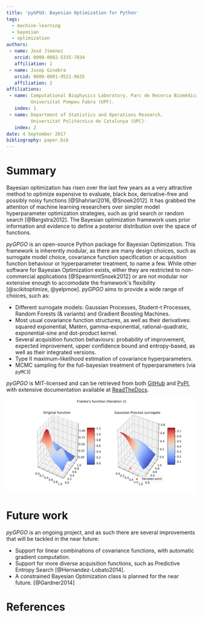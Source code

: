 ```yaml
---
title: 'pyGPGO: Bayesian Optimization for Python'
tags:
  - machine-learning
  - bayesian
  - optimization
authors:
 - name: José Jiménez
   orcid: 0000-0002-5335-7834
   affiliation: 1
 - name: Josep Ginebra
   orcid: 0000-0001-9521-9635
   affiliation: 2
affiliations:
 - name: Computational Biophysics Laboratory. Parc de Recerca Biomèdica de Barcelona (PRBB). 
         Universitat Pompeu Fabra (UPF).
   index: 1
 - name: Department of Statistics and Operations Research.
         Universitat Politècnica de Catalunya (UPC)-
   index: 2
date: 4 September 2017
bibliography: paper.bib
---
```


# Summary

Bayesian optimization has risen over the last few years as a very attractive method to optimize
expensive to evaluate, black box, derivative-free and possibly noisy functions [@Shahriari2016,
@Snoek2012]. It has grabbed the attention of machine learning researchers over simpler model hyperparameter optimization strategies, such as grid search or random search [@Bergstra2012]. The Bayesian optimization
framework uses prior information and evidence to define a posterior distribution over the space of functions.

*pyGPGO* is an open-source Python package for Bayesian Optimization. This framework is 
inherently modular, as there are many design choices, such as surrogate model choice, 
covariance function specification or acquisition function behaviour or hyperparameter
treatment, to name a few. While other software for Bayesian Optimization exists, either they
are restricted to non-commercial applications [@SpearmintSnoek2012] or are not modular nor extensive
enough to accomodate the framework's flexibility [@scikitoptimize, @yelpmoe]. *pyGPGO* aims to provide
a wide range of choices, such as:

- Different surrogate models: Gaussian Processes, Student-t Processes, Random Forests (& variants)
  and Gradient Boosting Machines.
- Most usual covariance function structures, as well as their derivatives: squared exponential,
  Matèrn, gamma-exponential, rational-quadratic, exponential-sine and dot-product kernel.
- Several acquisition function behaviours: probability of improvement, expected improvement,
  upper confidence bound and entropy-based, as well as their integrated versions.
- Type II maximum-likelihood estimation of covariance hyperparameters.
- MCMC sampling for the full-bayesian treatment of hyperparameters (via `pyMC3`)


*pyGPGO* is MIT-licensed and can be retrieved from both [GitHub](https://github.com/hawk31/pyGPGO)
and [PyPI](https://pypi.python.org/pypi/pyGPGO/0.3.0.dev1), with extensive documentation available at [ReadTheDocs](http://pygpgo.readthedocs.io/en/latest/).

![pyGPGO in action.](franke.gif)


# Future work

*pyGPGO* is an ongoing project, and as such there are several improvements that will be tackled
in the near future:

- Support for linear combinations of covariance functions, with automatic gradient computation.
- Support for more diverse acquisition functions, such as Predictive Entropy Search [@Hernandez-Lobato2014].
- A constrained Bayesian Optimization class is planned for the near future. [@Gardner2014]
 

# References
